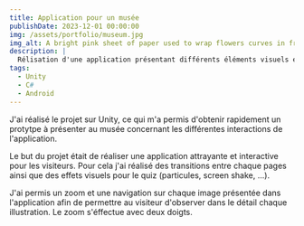 ```yaml
---
title: Application pour un musée
publishDate: 2023-12-01 00:00:00
img: /assets/portfolio/museum.jpg
img_alt: A bright pink sheet of paper used to wrap flowers curves in front of rich blue background
description: |
  Rélisation d'une application présentant différents éléments visuels et textuels du musée avec un quiz pour valider nos connaissances.
tags:
  - Unity
  - C#
  - Android
---
```


J'ai réalisé le projet sur Unity, ce qui m'a permis d'obtenir rapidement un protytpe à présenter au musée concernant les différentes interactions de l'application.

Le but du projet était de réaliser une application attrayante et interactive pour les visiteurs.
Pour cela j'ai réalisé des transitions entre chaque pages ainsi que des effets visuels pour le quiz (particules, screen shake, ...).

J'ai permis un zoom et une navigation sur chaque image présentée dans l'application afin de permettre au visiteur d'observer dans le détail chaque illustration. Le zoom s'éffectue avec deux doigts.
